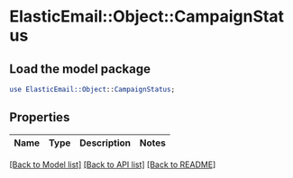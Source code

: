 # ElasticEmail::Object::CampaignStatus

## Load the model package
```perl
use ElasticEmail::Object::CampaignStatus;
```

## Properties
Name | Type | Description | Notes
------------ | ------------- | ------------- | -------------

[[Back to Model list]](../README.md#documentation-for-models) [[Back to API list]](../README.md#documentation-for-api-endpoints) [[Back to README]](../README.md)


